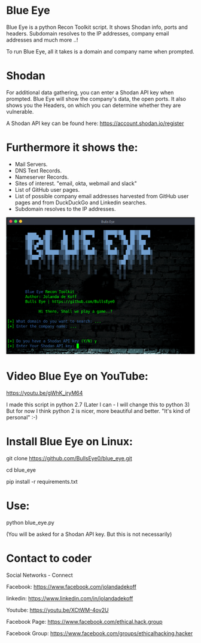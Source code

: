 # Blue Eye
Blue Eye is a python Recon Toolkit script. It shows Shodan info, ports and headers. Subdomain resolves to the IP addresses, company email addresses and much more ..!

To run Blue Eye, all it takes is a domain and company name when prompted.


# Shodan
For additional data gathering, you can enter a Shodan API key when prompted.
Blue Eye will show the company's data, the open ports. It also shows you the Headers, on which you can determine whether they are vulnerable.

A Shodan API key can be found here: 
https://account.shodan.io/register


# Furthermore it shows the:

* Mail Servers.
* DNS Text Records.
* Nameserver Records.
* Sites of interest. "email, okta, webmail and slack"
* List of GitHub user pages.
* List of possible company email addresses harvested from GitHub user pages and from DuckDuckGo and Linkedin searches.
* Subdomain resolves to the IP addresses.

![Screenshot](banners.png)

# Video Blue Eye on YouTube:

https://youtu.be/gWhK_iryM64


I made this script in python 2.7 
(Later I can - I will change this to python 3) But for now I think python 2 is nicer, more beautiful and better. "It's kind of personal" :-)


# Install Blue Eye on Linux:

git clone https://github.com/BullsEye0/blue_eye.git

cd blue_eye

pip install -r requirements.txt


# Use:
python blue_eye.py

(You will be asked for a Shodan API key.
But this is not necessarily)


# Contact to coder
Social Networks - Connect

Facebook: https://www.facebook.com/jolandadekoff

linkedin: https://www.linkedin.com/in/jolandadekoff

Youtube: https://youtu.be/XCtWM-4ov2U

Facebook Page: https://www.facebook.com/ethical.hack.group

Facebook Group: https://www.facebook.com/groups/ethicalhacking.hacker
